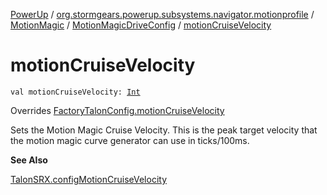 [PowerUp](../../../index.md) / [org.stormgears.powerup.subsystems.navigator.motionprofile](../../index.md) / [MotionMagic](../index.md) / [MotionMagicDriveConfig](index.md) / [motionCruiseVelocity](./motion-cruise-velocity.md)

# motionCruiseVelocity

`val motionCruiseVelocity: `[`Int`](https://kotlinlang.org/api/latest/jvm/stdlib/kotlin/-int/index.html)

Overrides [FactoryTalonConfig.motionCruiseVelocity](../../../org.stormgears.utils.talons/-factory-talon-config/motion-cruise-velocity.md)

Sets the Motion Magic Cruise Velocity. This is the peak target velocity that the motion magic curve generator can
use in ticks/100ms.

**See Also**

[TalonSRX.configMotionCruiseVelocity](#)

